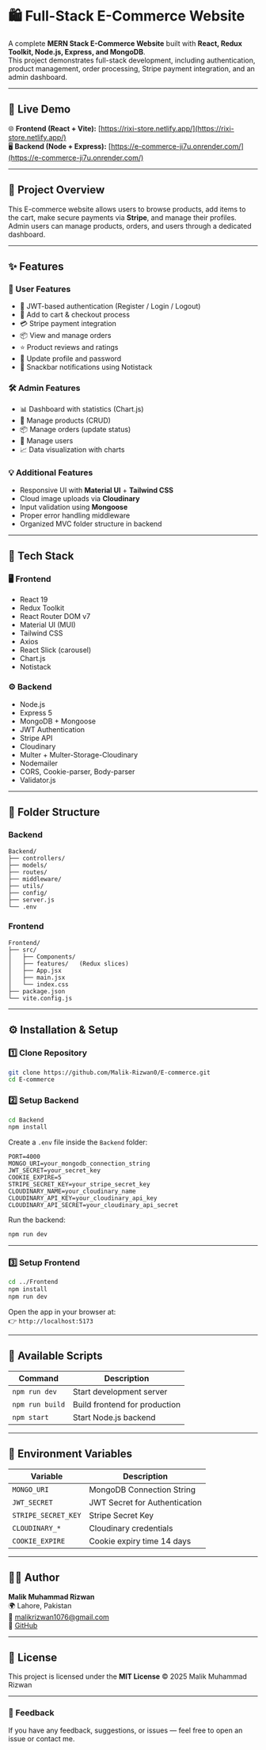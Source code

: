 # 🛍️ Full-Stack E-Commerce Website

A complete **MERN Stack E-Commerce Website** built with **React, Redux Toolkit, Node.js, Express, and MongoDB**.  
This project demonstrates full-stack development, including authentication, product management, order processing, Stripe payment integration, and an admin dashboard.

---

## 🚀 Live Demo

🌐 **Frontend (React + Vite):** [https://rixi-store.netlify.app/](https://rixi-store.netlify.app/)  
🖥️ **Backend (Node + Express):** [https://e-commerce-ji7u.onrender.com/](https://e-commerce-ji7u.onrender.com/)

---

## 🧩 Project Overview

This E-commerce website allows users to browse products, add items to the cart, make secure payments via **Stripe**, and manage their profiles.  
Admin users can manage products, orders, and users through a dedicated dashboard.

---

## ✨ Features

### 👤 User Features
- 🔐 JWT-based authentication (Register / Login / Logout)
- 🛒 Add to cart & checkout process
- 💳 Stripe payment integration
- 📦 View and manage orders
- ⭐ Product reviews and ratings
- 👤 Update profile and password
- 🔔 Snackbar notifications using Notistack

### 🛠️ Admin Features
- 📊 Dashboard with statistics (Chart.js)
- 🧾 Manage products (CRUD)
- 📦 Manage orders (update status)
- 👥 Manage users
- 📈 Data visualization with charts

### 💡 Additional Features
- Responsive UI with **Material UI** + **Tailwind CSS**
- Cloud image uploads via **Cloudinary**
- Input validation using  **Mongoose**
- Proper error handling middleware
- Organized MVC folder structure in backend

---

## 🧠 Tech Stack

### 🖥️ Frontend
- React 19
- Redux Toolkit
- React Router DOM v7
- Material UI (MUI)
- Tailwind CSS
- Axios
- React Slick (carousel)
- Chart.js
- Notistack

### ⚙️ Backend
- Node.js
- Express 5
- MongoDB + Mongoose
- JWT Authentication
- Stripe API
- Cloudinary
- Multer + Multer-Storage-Cloudinary
- Nodemailer
- CORS, Cookie-parser, Body-parser
- Validator.js

---

## 📁 Folder Structure

### Backend
```
Backend/
├── controllers/
├── models/
├── routes/
├── middleware/
├── utils/
├── config/
├── server.js
└── .env
```

### Frontend
```
Frontend/
├── src/
│   ├── Components/
│   ├── features/   (Redux slices)
│   ├── App.jsx
│   ├── main.jsx
│   └── index.css
├── package.json
└── vite.config.js
```

---

## ⚙️ Installation & Setup

### 1️⃣ Clone Repository
```bash
git clone https://github.com/Malik-Rizwan0/E-commerce.git
cd E-commerce
```

### 2️⃣ Setup Backend
```bash
cd Backend
npm install
```

Create a `.env` file inside the `Backend` folder:

```env
PORT=4000
MONGO_URI=your_mongodb_connection_string
JWT_SECRET=your_secret_key
COOKIE_EXPIRE=5
STRIPE_SECRET_KEY=your_stripe_secret_key
CLOUDINARY_NAME=your_cloudinary_name
CLOUDINARY_API_KEY=your_cloudinary_api_key
CLOUDINARY_API_SECRET=your_cloudinary_api_secret
```

Run the backend:
```bash
npm run dev
```

---

### 3️⃣ Setup Frontend
```bash
cd ../Frontend
npm install
npm run dev
```

Open the app in your browser at:  
👉 `http://localhost:5173`

---

## 🧾 Available Scripts

| Command | Description |
|----------|-------------|
| `npm run dev` | Start development server |
| `npm run build` | Build frontend for production |
| `npm start` | Start Node.js backend |


---

## 🔐 Environment Variables

| Variable | Description |
|-----------|-------------|
| `MONGO_URI` | MongoDB Connection String |
| `JWT_SECRET` | JWT Secret for Authentication |
| `STRIPE_SECRET_KEY` | Stripe Secret Key |
| `CLOUDINARY_*` | Cloudinary credentials |
| `COOKIE_EXPIRE` | Cookie expiry time 14 days |


---

## 🧑‍💻 Author

**Malik Muhammad Rizwan**  
🌍 Lahore, Pakistan  
📧 [malikrizwan1076@gmail.com](mailto:malikrizwan1076@gmail.com)  
💼 [GitHub](https://github.com/Malik-Rizwan0)

---

## 📝 License

This project is licensed under the **MIT License** © 2025 Malik Muhammad Rizwan

---

### 💬 Feedback

If you have any feedback, suggestions, or issues — feel free to open an issue or contact me.
